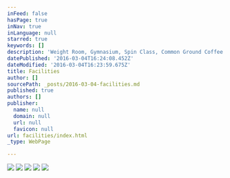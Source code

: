 ```yaml
---
inFeed: false
hasPage: true
inNav: true
inLanguage: null
starred: true
keywords: []
description: 'Weight Room, Gymnasium, Spin Class, Common Ground Coffee Shop'
datePublished: '2016-03-04T16:24:08.452Z'
dateModified: '2016-03-04T16:23:59.675Z'
title: Facilities
author: []
sourcePath: _posts/2016-03-04-facilities.md
published: true
authors: []
publisher:
  name: null
  domain: null
  url: null
  favicon: null
url: facilities/index.html
_type: WebPage

---
```

![](https://s3-us-west-2.amazonaws.com/the-grid-img/p/9835cf5b2488ca372dedd6310601ba30681d0e46.jpg)
![](https://s3-us-west-2.amazonaws.com/the-grid-img/p/26b1b6e664f98e3b3557422cf8dfcd2612cf26e8.jpg)
![](https://s3-us-west-2.amazonaws.com/the-grid-img/p/7c639e1c18c6586a6901f28c9ca8c0d8d65bea46.jpg)
![](https://s3-us-west-2.amazonaws.com/the-grid-img/p/912baa9393a5247efbfa41450741bce0ed756bf8.jpg)
![](https://s3-us-west-2.amazonaws.com/the-grid-img/p/a645a71f60f182c7540b343535ec48729478f648.jpg)